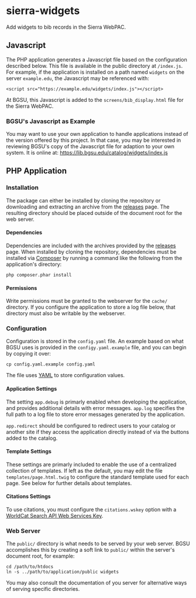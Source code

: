 # sierra-widgets
Add widgets to bib records in the Sierra WebPAC.

## Javascript
The PHP application generates a Javascript file based on the configuration described below. This file is available in the public directory at `/index.js`. For example, if the application is installed on a path named `widgets` on the server `example.edu`, the Javascript may be referenced with:
```
<script src="https://example.edu/widgets/index.js"></script>
```

At BGSU, this Javascript is added to the `screens/bib_display.html` file for the Sierra WebPAC.

### BGSU's Javascript as Example
You may want to use your own application to handle applications instead of the version offered by this project. In that case, you may be interested in reviewing BGSU's copy of the Javascript file for adaption to your own system. It is online at:
https://lib.bgsu.edu/catalog/widgets/index.js

## PHP Application
### Installation
The package can either be installed by cloning the repository or downloading and extracting an archive from the [releases](https://github.com/BGSU-LITS/sierra-widgets/releases) page. The resulting directory should be placed outside of the document root for the web server.

#### Dependencies
Dependencies are included with the archives provided by the [releases](https://github.com/BGSU-LITS/sierra-widgets/releases) page. When installed by cloning the repository, dependencies must be installed via [Composer](https://getcomposer.org/) by running a command like the following from the application's directory:
```
php composer.phar install
```

#### Permissions
Write permissions must be granted to the webserver for the `cache/` directory. If you configure the application to store a log file below, that directory must also be writable by the webserver.

### Configuration
Configuration is stored in the `config.yaml` file. An example based on what BGSU uses is provided in the `configy.yaml.example` file, and you can begin by copying it over:
```
cp config.yaml.example config.yaml
```

The file uses [YAML](http://yaml.org/) to store configuration values.

#### Application Settings
The setting `app.debug` is primarly enabled when developing the application, and provides additional details with error messages. `app.log` specifies the full path to a log file to store error messages generated by the application.

`app.redirect` should be configured to redirect users to your catalog or another site if they access the application directly instead of via the buttons added to the catalog.

#### Template Settings
These settings are primarly included to enable the use of a centralized collection of templates. If left as the default, you may edit the file `templates/page.html.twig` to configure the standard template used for each page. See below for further details about templates.

#### Citations Settings
To use citations, you must configure the `citations.wskey` option with a [WorldCat Search API Web Services Key](https://platform.worldcat.org/wskey/).

### Web Server
The `public/` directory is what needs to be served by your web server. BGSU accomplishes this by creating a soft link to `public/` within the server's document root, for example:
```
cd /path/to/htdocs
ln -s ../path/to/application/public widgets
```

You may also consult the documentation of you server for alternative ways of serving specific directories.
